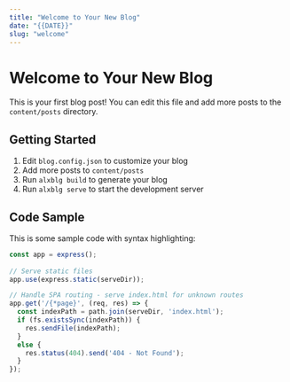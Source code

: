 ```yaml
---
title: "Welcome to Your New Blog"
date: "{{DATE}}"
slug: "welcome"
---
```


# Welcome to Your New Blog

This is your first blog post! You can edit this file and add more posts to the `content/posts` directory.

## Getting Started

1. Edit `blog.config.json` to customize your blog
2. Add more posts to `content/posts`
3. Run `alxblg build` to generate your blog
4. Run `alxblg serve` to start the development server

## Code Sample

This is some sample code with syntax highlighting:

```javascript
const app = express();
    
// Serve static files
app.use(express.static(serveDir));

// Handle SPA routing - serve index.html for unknown routes
app.get('/{*page}', (req, res) => {
  const indexPath = path.join(serveDir, 'index.html');
  if (fs.existsSync(indexPath)) {
    res.sendFile(indexPath);
  } 
  else {
    res.status(404).send('404 - Not Found');
  }
});
```